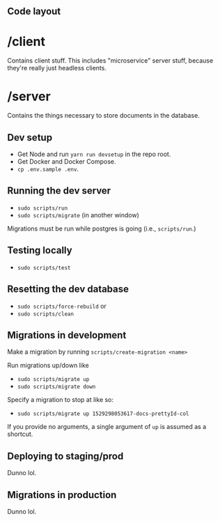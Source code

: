 ## Code layout

# /client

Contains client stuff. This includes "microservice" server stuff, because they're really just headless clients.

# /server

Contains the things necessary to store documents in the database.

## Dev setup

 - Get Node and run `yarn run devsetup` in the repo root.
 - Get Docker and Docker Compose.
 - `cp .env.sample .env`.

## Running the dev server
- `sudo scripts/run`
- `sudo scripts/migrate` (in another window)

Migrations must be run while postgres is going (i.e., `scripts/run`.)

## Testing locally

 - `sudo scripts/test`

## Resetting the dev database
- `sudo scripts/force-rebuild` or
- `sudo scripts/clean`

## Migrations in development

Make a migration by running `scripts/create-migration <name>`

Run migrations up/down like
- `sudo scripts/migrate up`
- `sudo scripts/migrate down`

Specify a migration to stop at like so:
- `sudo scripts/migrate up 1529298053617-docs-prettyId-col`

If you provide no arguments, a single argument of `up` is assumed as a shortcut.

## Deploying to staging/prod

Dunno lol.

## Migrations in production

Dunno lol.
